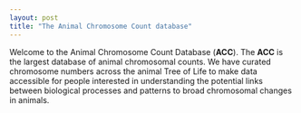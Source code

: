 ```yaml
---
layout: post
title: "The Animal Chromosome Count database"
---
```


Welcome to the Animal Chromosome Count Database (**ACC**). The **ACC** is the largest database of animal chromosomal counts. We have curated chromosome numbers across the animal Tree of Life to make data accessible for people interested in understanding the potential links between biological processes and patterns to broad chromosomal changes in animals.

